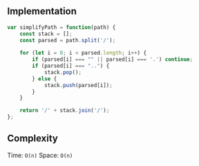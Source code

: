 ## Implementation
```js
var simplifyPath = function(path) {
    const stack = []; 
    const parsed = path.split('/'); 
    
    for (let i = 0; i < parsed.length; i++) {
        if (parsed[i] === "" || parsed[i] === '.') continue; 
        if (parsed[i] === "..") {
            stack.pop(); 
        } else {
            stack.push(parsed[i]); 
        }
    }

    return '/' + stack.join('/'); 
};
```

## Complexity
Time: `O(n)`
Space: `O(n)`
